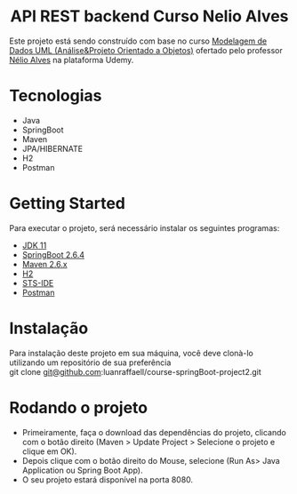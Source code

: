 <h1 align="center">API REST backend Curso Nelio Alves</h1>
Este projeto está sendo construído com base no curso <a href="https://www.udemy.com/course/uml-diagrama-de-classes/)">Modelagem de Dados UML (Análise&Projeto Orientado a Objetos)</a>
ofertado pelo professor <a href="https://github.com/acenelio">Nélio Alves</a> na plataforma Udemy.

# Tecnologias
* Java
* SpringBoot
* Maven
* JPA/HIBERNATE
* H2
* Postman

# Getting Started
 Para executar o projeto, será necessário instalar os seguintes programas:<br>
* [JDK 11](https://www.oracle.com/java/technologies/downloads/)
* [SpringBoot 2.6.4](https://spring.io/blog/2022/02/24/spring-boot-2-6-4-available-now)
* [Maven 2.6.x](https://mvnrepository.com/artifact/org.springframework.boot/spring-boot-maven-plugin/2.6.4)
* [H2](https://mvnrepository.com/artifact/com.h2database/h2/2.1.210)
* [STS-IDE](https://spring.io/tools)
* [Postman](https://www.postman.com/downloads/)

# Instalação
Para instalação deste projeto em sua máquina, você deve clonà-lo utilizando um repositório de sua preferência<br>
git clone git@github.com:luanraffaell/course-springBoot-project2.git

# Rodando o projeto
* Primeiramente, faça o download das dependências do projeto, clicando com o botão direito (Maven > Update Project > Selecione o projeto e clique em OK).
* Depois clique com o botão direito do Mouse, selecione (Run As> Java Application ou Spring Boot App).
* O seu projeto estará disponível na porta 8080.
